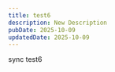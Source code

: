 ```yaml
---
title: test6
description: New Description
pubDate: 2025-10-09
updatedDate: 2025-10-09
---
```


sync test6